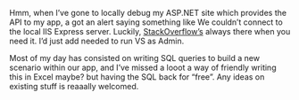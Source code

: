 Hmm, when I’ve gone to locally debug my ASP.NET site which provides the API to
my app, a got an alert saying something like We couldn’t connect to the local
IIS Express server. Luckily,
[StackOverflow’s](https://stackoverflow.com/a/36801686) always there when you
need it. I’d just add needed to run VS as Admin.

Most of my day has consisted on writing SQL queries to build a new scenario
within our app, and I’ve missed a looot a way of friendly writing this in Excel
maybe? but having the SQL back for “free”. Any ideas on existing stuff is
reaaally welcomed.
